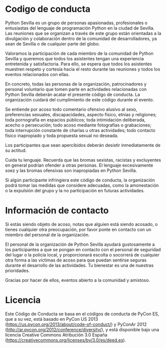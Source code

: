 # Codigo de conducta

Python Sevilla es un grupo de personas apasionadas, profesionales o entusiastas del lenguaje de programación Python en la ciudad de Sevilla. Las reuniones que se organizan a través de este grupo están orientadas a la divulgación y colaboración dentro de la comunidad de desarrolladores, ya sean de Sevilla o de cualquier parte del globo.

Valoramos la participación de cada miembro de la comunidad de Python Sevilla y queremos que todos los asistentes tengan una experiencia entretenida y satisfactoria. Para ello, se espera que todos los asistentes muestren respeto y cortesía hacia el resto durante las reuniones y todos los eventos relacionados con ellas.

En concreto, todas las personas de la organización, patrocinadores y personal voluntario que tomen parte en actividades relacionadas con Python Sevilla deberán acatar el presente código de conducta. La organización cuidará del cumplimiento de este código durante el evento.

Se entiende por acoso todo comentario ofensivo alusivo al sexo, preferencias sexuales, discapacidades, aspecto físico, etnias y religiones; toda pornografía en espacios públicos; toda intimidación deliberada, acecho o persecución; todo acoso mediante fotografías o grabaciones; toda interrupción constante de charlas u otras actividades; todo contacto físico inapropiado y toda propuesta sexual no deseada.

Los participantes que sean apercibidos deberán desistir inmediatamente de su actitud.

Cuida tu lenguaje. Recuerda que las bromas sexistas, racistas y excluyentes en general podrían ofender a otras personas. El lenguaje excesivamente soez y las bromas ofensivas son inapropiadas en Python Sevilla.

Si algún participante infringiera este código de conducta, la organización podrá tomar las medidas que considere adecuadas, como la amonestación o la expulsión del grupo y la no participación en futuras actividades.

# Información de contacto

Si estás siendo objeto de acoso, notas que alguien está siendo acosado, o tienes cualquier otra preocupación, por favor ponte en contacto con un miembro del personal de la organización. 

El personal de la organización de Python Sevilla ayudará gustosamente a los participantes a que se pongan en contacto con el personal de seguridad del lugar o la policía local, y proporcionará escolta o socorrerá de cualquier otra forma a las víctimas de acoso para que puedan sentirse seguras durante el desarrollo de las actividades. Tu bienestar es una de nuestras prioridades.

Gracias por hacer de ellos, eventos abierto a la comunidad y amistoso.

# Licencia

Este Código de Conducta se basa en el códigos de conducta de PyCon ES, que a su vez, está basado en PyCon US 2013 (https://us.pycon.org/2013/about/code-of-conduct/) y PyConAr 2012 (http://ar.pycon.org/2012/conference/diversity/), y está disponible bajo una licencia Creative Commons Atribución 3.0 España (https://creativecommons.org/licenses/by/3.0/es/deed.es).
